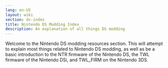```yaml
---
lang: en-US
layout: wiki
section: ds-index
title: Nintendo DS Modding Index
description: An explanation of all things DS modding
---
```


Welcome to the Nintendo DS modding resources section. This will attempt to explain most things related to Nintendo DS modding, as well as be a basic introduction to the NTR firmware of the Nintendo DS, the TWL firmware of the Nintendo DSi, and TWL_FIRM on the Nintendo 3DS.
